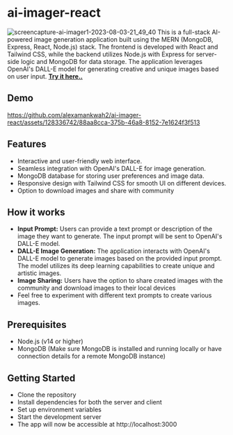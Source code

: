 # ai-imager-react
![screencapture-ai-imager1-2023-08-03-21_49_40](https://github.com/alexamankwah2/ai-imager-react/assets/128336742/9717ce05-9fad-45dc-980d-08c8694a96a7)
This is a full-stack AI-powered image generation application built using the MERN (MongoDB, Express, React, Node.js) stack. The frontend is developed with React and Tailwind CSS, while the backend utilizes Node.js with Express for server-side logic and MongoDB for data storage. The application leverages OpenAI's DALL-E model for generating creative and unique images based on user input.
**[Try it here..](https://ai-imager1.com/)**

## Demo
https://github.com/alexamankwah2/ai-imager-react/assets/128336742/88aa8cca-375b-46a8-8152-7e1624f3f513


## Features
- Interactive and user-friendly web interface.
- Seamless integration with OpenAI's DALL-E for image generation.
- MongoDB database for storing user preferences and image data.
- Responsive design with Tailwind CSS for smooth UI on different devices.
- Option to download images and share with community

## How it works
- **Input Prompt:** Users can provide a text prompt or description of the image they want to generate. The input prompt will be sent to OpenAI's DALL-E model.
- **DALL-E Image Generation:** The application interacts with OpenAI's DALL-E model to generate images based on the provided input prompt. The model utilizes its deep learning capabilities to create unique and artistic images.
- **Image Sharing:** Users have the option to share created images with the community and download images to their local devices
- Feel free to experiment with different text prompts to create various images.

## Prerequisites
- Node.js (v14 or higher)
- MongoDB (Make sure MongoDB is installed and running locally or have connection details for a remote MongoDB instance)

## Getting Started
- Clone the repository
- Install dependencies for both the server and client
- Set up environment variables
- Start the development server
- The app will now be accessible at http://localhost:3000

  
